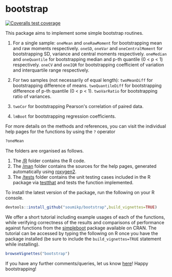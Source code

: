 # bootstrap

<!-- badges: start -->
[![Coveralls test coverage](https://coveralls.io/repos/github/soumikp/bootstrap/badge.svg)](https://coveralls.io/r/soumikp/bootstrap?branch=master)
<!-- badges: end -->

This package aims to implement some simple bootstrap routines. 

1. For a single sample: `oneMean` and `oneRawMoment`  for bootstrapping mean and raw moments respectively. `oneSD`, `oneVar` and `oneCentralMoment` for bootstrapping SD, variance and central moments respectively. `oneMedian` and `oneQuantile` for bootstrapping median and p-th quantile (0 < p < 1) respectively. `oneCV` and `oneIQR` for bootstrapping coefficient of variation and interquartile range respectively.
  
2. For two samples (not necessarily of equal length): `twoMeanDiff` for bootstrapping difference of means. `twoQuantileDiff` for bootstrapping difference of p-th quantile (0 < p < 1). `twoVarRatio` for bootstrapping ratio of variances.
  
3. `twoCor` for bootstrapping Pearson's correlation of paired data.

4. `lmBoot` for bootstrapping regression coefficients. 

For more details on the methods and references, you can visit the individual help pages for the functions by using the `?` operator

```R
?oneMean
```

The folders are organised as follows. 

1. The [/R](https://github.com/soumikp/bootstrap/tree/main/R) folder contains the R code. 
2. The [/man](https://github.com/soumikp/bootstrap/tree/main/man) folder contains the sources for the help pages, generated automatically using [roxygen2](https://cran.r-project.org/web/packages/roxygen2). 
3. The [/tests](https://github.com/soumikp/bootstrap/tree/main/tests) folder contains the unit  testing  cases included  in  the  R  package  via [testthat](https://testthat.r-lib.org/) and  tests  the  function implemented.

To install the latest version of the package, run the following on your R console.

```R
devtools::install_github("soumikp/bootstrap",build_vignettes=TRUE)
```

We offer a short tutorial including example usages of each of the functions, while verifying correctness of the results and comparisons of performance against functions from the [simpleboot](https://cran.r-project.org/web/packages/simpleboot/simpleboot.pdf) package available on CRAN. The tutorial can be accessed by typing the following on R once you have the package installed (be sure to include the `build_vignettes=TRUE` statement while installing).

```R
browseVignettes("bootstrap")
```

If you have any further comments/queries, let us know [here](mailto:soumikp@umich.edu)! Happy bootstrapping!
